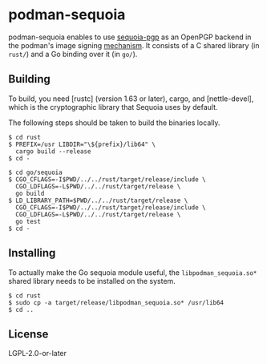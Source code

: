 # podman-sequoia

podman-sequoia enables to use [sequoia-pgp] as an OpenPGP backend in
the podman's image signing [mechanism]. It consists of a C shared
library (in `rust/`) and a Go binding over it (in `go/`).

## Building

To build, you need [rustc] (version 1.63 or later), cargo, and
[nettle-devel], which is the cryptographic library that Sequoia uses
by default.

The following steps should be taken to build the binaries locally.

```
$ cd rust
$ PREFIX=/usr LIBDIR="\${prefix}/lib64" \
  cargo build --release
$ cd -
```

```
$ cd go/sequoia
$ CGO_CFLAGS=-I$PWD/../../rust/target/release/include \
  CGO_LDFLAGS=-L$PWD/../../rust/target/release \
  go build
$ LD_LIBRARY_PATH=$PWD/../../rust/target/release \
  CGO_CFLAGS=-I$PWD/../../rust/target/release/include \
  CGO_LDFLAGS=-L$PWD/../../rust/target/release \
  go test
$ cd -
```

## Installing

To actually make the Go sequoia module useful, the
`libpodman_sequoia.so*` shared library needs to be installed on the
system.

```
$ cd rust
$ sudo cp -a target/release/libpodman_sequoia.so* /usr/lib64
$ cd ..
```

## License

LGPL-2.0-or-later

[sequoia-pgp]: https://sequoia-pgp.org/
[mechanism]: https://pkg.go.dev/github.com/containers/image/v5@v5.30.0/signature#SigningMechanism
